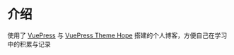 # 介绍

使用了 [VuePress]() 与 [VuePress Theme Hope]() 搭建的个人博客，方便自己在学习中的积累与记录

[vuepress]: https://v2.vuepress.vuejs.org/
[VuePress Theme Hope]: https://vuepress-theme-hope.github.io/v2/

